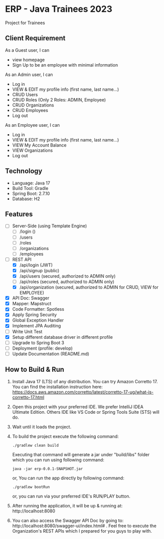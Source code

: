 # ERP - Java Trainees 2023

Project for Trainees

## Client Requirement
As a Guest user, I can
- view homepage
- Sign Up to be an employee with minimal information

As an Admin user, I can
- Log in
- VIEW & EDIT my profile info (first name, last name...)
- CRUD Users
- CRUD Roles (Only 2 Roles: ADMIN, Employee)
- CRUD Organizations
- CRUD Employees
- Log out

As an Employee user, I can
- Log in
- VIEW & EDIT my profile info (first name, last name...)
- VIEW My Account Balance
- VIEW Organizations
- Log out

## Technology
* Language: Java 17
* Build Tool: Gradle
* Spring Boot: 2.7.10
* Database: H2

## Features
- [ ] Server-Side (using Template Engine)
   - [ ] /login ()
   - [ ] /users
   - [ ] /roles
   - [ ] /organizations
   - [ ] /employees
- [ ] REST API
   - [x] /api/login (JWT)
   - [x] /api/signup (public)
   - [x] /api/users (secured, authorized to ADMIN only)
   - [ ] /api/roles (secured, authorized to ADMIN only)
   - [X] /api/organization (secured, authorized to ADMIN for CRUD, VIEW for EMPLOYEE)
- [x] API Doc: Swagger
- [x] Mapper: Mapstruct
- [x] Code Formatter: Spotless
- [x] Apply Spring Security
- [x] Global Exception Handler
- [x] Implement JPA Auditing
- [ ] Write Unit Test
- [x] Setup different database driver in different profile
- [ ] Upgrade to Spring Boot 3
- [ ] Deployment (profile: develop)
- [ ] Update Documentation (README.md)

## How to Build & Run
1. Install Java 17 (LTS) of any distribution. You can try Amazon Corretto 17. You can find the installation instruction here: https://docs.aws.amazon.com/corretto/latest/corretto-17-ug/what-is-corretto-17.html

2. Open this project with your preferred IDE. We prefer IntelliJ IDEA Ultimate Edition. Others IDE like VS Code or Spring Tools Suite (STS) will do.

3. Wait until it loads the project. 
4. To build the project execute the following command:
    ```
    ./gradlew clean build
    ```
    Executing that command will generate a jar under "build/libs" folder which you can run using following command:
    ```
    java -jar erp-0.0.1-SNAPSHOT.jar
    ```
    or, You can run the app directly by following command:
    ```
    ./gradlew bootRun
    ```
   or, you can run via your preferred IDE's RUN/PLAY button.
5. After running the application, it will be up & running at: http://localhost:8080
6. You can also access the Swagger API Doc by going to: http://localhost:8080/swagger-ui/index.html# . Feel free to execute the Organization's REST APIs which I prepared for you guys to play with.
